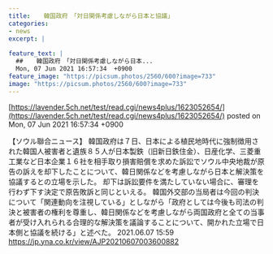 ```yaml
---
title:  　韓国政府　「対日関係考慮しながら日本と協議」　 
categories:
- news
excerpt: |
  
feature_text: |
  ##  　韓国政府　「対日関係考慮しながら日本...
  Mon, 07 Jun 2021 16:57:34  +0900
feature_image: "https://picsum.photos/2560/600?image=733"
image: "https://picsum.photos/2560/600?image=733"
---
```


[https://lavender.5ch.net/test/read.cgi/news4plus/1623052654/](https://lavender.5ch.net/test/read.cgi/news4plus/1623052654/)
posted on Mon, 07 Jun 2021 16:57:34  +0900

<!--more-->

【ソウル聯合ニュース】 韓国政府は７日、日本による植民地時代に強制徴用された韓国人被害者と遺族８５人が日本製鉄（旧新日鉄住金）、日産化学、三菱重工業など日本企業１６社を相手取り損害賠償を求めた訴訟でソウル中央地裁が原告の訴えを却下したことについて、韓日関係などを考慮しながら日本と解決策を協議するとの立場を示した。 却下は訴訟要件を満たしていない場合に、審理を行わず下す決定で原告敗訴と同じといえる。 韓国外交部の当局者は今回の判決について「関連動向を注視している」としながら「政府としては今後も司法の判決と被害者の権利を尊重し、韓日関係などを考慮しながら両国政府と全ての当事者が受け入れられる合理的な解決策を議論することについて、開かれた立場で日本側と協議を続ける」と述べた。 2021.06.07 15:59 https://jp.yna.co.kr/view/AJP20210607003600882
